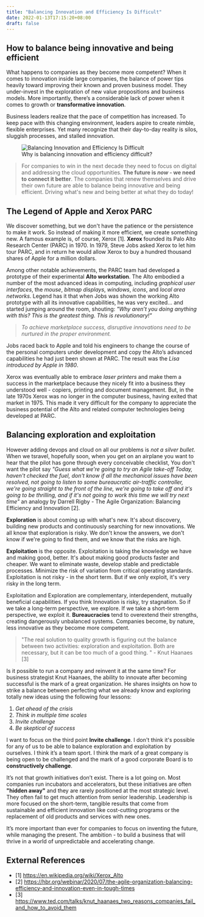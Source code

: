```yaml
---
title: "Balancing Innovation and Efficiency Is Difficult"
date: 2022-01-13T17:15:20+08:00
draft: false
---
```


## How to balance being innovative and being efficient

What happens to companies as they become more competent? When it comes to innovation inside large companies, the balance of power tips heavily toward improving their known and proven business model. They under-invest in the exploration of new value propositions and business models. More importantly, there’s a considerable lack of power when it comes to growth or __transformative innovation__.

Business leaders realize that the pace of competition has increased. To keep pace with this changing environment, leaders aspire to create nimble, flexible enterprises. Yet many recognize that their day-to-day reality is silos, sluggish processes, and stalled innovation.

<figure>
  <img src="../images/balancing-innovation-and-efficiency-is-difficult.png" alt="Balancing Innovation and Efficiency Is Difficult">
  <figcaption>Why is balancing innovation and efficiency difficult? </figcaption>
</figure>

> For companies to win in the next decade they need to focus on digital and addressing the cloud opportunities. __The future is *now* - we need to connect it better__. The companies that renew themselves and drive their own future are able to balance being innovative and being efficient. Driving what's new and being better at what they do today! 

## The Legend of Apple and Xerox PARC

We discover something, but we don't have the patience or the persistence to make it work. So instead of making it more efficient, we create something new. A famous example is, of course, Xerox [1].  __Xerox__ founded its Palo Alto Research Center (PARC) in 1970. In 1979, Steve Jobs asked Xerox to let him tour PARC, and in return he would allow Xerox to buy a hundred thousand shares of Apple for a million dollars.

Among other notable achievements, the PARC team had developed a prototype of their experimental __Alto workstation__. The Alto embodied a number of the most advanced ideas in computing, including *graphical user interfaces*, the *mouse*, *bitmap displays*, *windows*, *icons*, and *local area networks*.  Legend has it that when Jobs was shown the working Alto prototype with all its innovative capabilities, he was very excited... and started jumping around the room, shouting: *"Why aren’t you doing anything with this? This is the greatest thing. This is revolutionary!"* 

> *To achieve marketplace success, disruptive innovations need to be nurtured in the proper environment.*

Jobs raced back to Apple and told his engineers to change the course of the personal computers under development and copy the Alto’s advanced capabilities he had just been shown at PARC. The result was the *Lisa introduced by Apple in 1980*.

Xerox was eventually able to embrace *laser printers* and make them a success in the marketplace because they nicely fit into a business they understood well - copiers, printing and document management.  But, in the late 1970s Xerox was no longer in the computer business, having exited that market in 1975.  This made it very difficult for the company to appreciate the business potential of the Alto and related computer technologies being developed at PARC. 

## Balancing exploration and exploitation

However adding devops and cloud on all our problems is *not a silver bullet*. When we tsravel, hopefully soon, when you get on an airplane you want to hear that the pilot has gone through every conceivable checklist, You don't want the pilot say *"Guess what we're going to try an Agile take-off Today, haven't checked the fuel, don't know if all the mechanical issues have been resolved, not going to listen to some bureaucratic air-traffic controller, we're going straight to the front of the line, we're going to take off and it's going to be thrilling, and if it's not going to work this time we will try next time"* an analogy by Darrell Rigby - The Agile Organization: Balancing Efficiency and Innovation [2]. 

__Exploration__ is about coming up with what's new. It's about discovery, building new products and continuously searching for new innovations.  We all know that exploration is risky. We don't know the answers, we don't know if we're going to find them, and we know that the risks are high. 

__Exploitation__ is the opposite. Exploitation is taking the knowledge we have and making good, better. It's about making good products faster and cheaper. We want to eliminate waste, develop stable and predictable processes. Minimize the risk of variation from critical operating standards. Exploitation is not risky - in the short term. But if we only exploit, it's very risky in the long term.

Exploitation and Exploration are complementary, interdependent, mutually beneficial capabilities. If you think Innovation is risky, try stagnation. So if we take a long-term perspective, we explore. If we take a short-term perspective, we exploit it. __Bureaucracies__ tend to overextend their strengths, creating dangerously unbalanced systems. Companies become, by nature, less innovative as they become more competent.

> "The real solution to quality growth is figuring out the balance between two activities: exploration and exploitation. Both are necessary, but it can be too much of a good thing. " - Knut Haanaes [3]

Is it possible to run a company and reinvent it at the same time? For business strategist Knut Haanaes, the ability to innovate after becoming successful is the mark of a great organization. He shares insights on how to strike a balance between perfecting what we already know and exploring totally new ideas using the following four lessons:
1. *Get ahead of the crisis*
2. *Think in multiple time scales*
3. *Invite challenge*
4. *Be skeptical of success*

I want to focus on the third point __Invite challenge__. I don't think it's possible for any of us to be able to balance exploration and exploitation by ourselves. I think it’s a team sport.  I think the mark of a great company is being open to be challenged and the mark of a good corporate Board is to __constructively challenge__.

It’s not that growth initiatives don’t exist. There is a lot going on. Most companies run incubators and accelerators, but these initiatives are often __"hidden away"__ and they are rarely positioned at the most strategic level. They often fail to get much attention from senior leadership. Leadership is more focused on the short-term, tangible results that come from sustainable and efficient innovation like cost-cutting programs or the replacement of old products and services with new ones.

It’s more important than ever for companies to focus on inventing the future, while managing the present. The ambition - to build a business that will thrive in a world of unpredictable and accelerating change. 

## External References
- [1] https://en.wikipedia.org/wiki/Xerox_Alto
- [2] https://hbr.org/webinar/2020/07/the-agile-organization-balancing-efficiency-and-innovation-even-in-tough-times
- [3] https://www.ted.com/talks/knut_haanaes_two_reasons_companies_fail_and_how_to_avoid_them